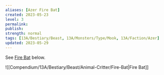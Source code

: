 ```yaml
---
aliases: [Azer Fire Bat]
created: 2023-05-23
level: 3
permalink: 
publish: 
strength: normal
tags: [13A/Bestiary/Beast, 13A/Monsters/Type/Mook, 13A/Faction/Azer]
updated: 2023-05-29
---
```


See [Fire Bat](../Bat/Fire-Bat.md) below.

![[Compendium/13A/Bestiary/Beast/Animal-Critter/Fire-Bat|Fire Bat]]